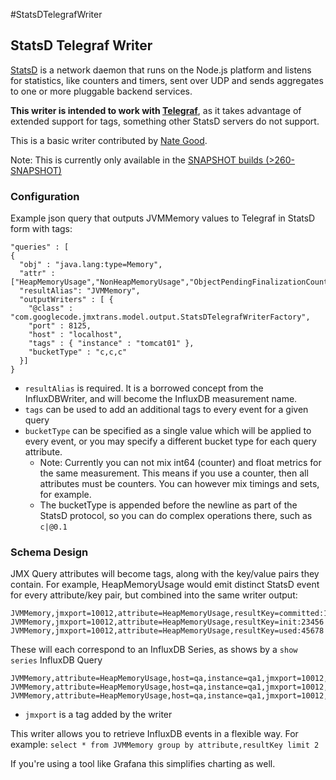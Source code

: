 #StatsDTelegrafWriter

## StatsD Telegraf Writer

[StatsD](https://github.com/etsy/statsd) is a network daemon that runs on the Node.js platform and listens for statistics, like counters and timers, sent over UDP and sends aggregates to one or more pluggable backend services.  

**This writer is intended to work with [Telegraf](https://www.influxdata.com/time-series-platform/telegraf/)**, as it takes advantage of extended support for tags, something other StatsD servers do not support.

This is a basic writer contributed by [Nate Good](mailto:nate@codecounselors.com).

Note: This is currently only available in the [SNAPSHOT builds (>260-SNAPSHOT)](https://oss.sonatype.org/content/repositories/snapshots/org/jmxtrans/jmxtrans/)

### Configuration

Example json query that outputs JVMMemory values to Telegraf in StatsD form with tags:

```
"queries" : [
{
  "obj" : "java.lang:type=Memory",
  "attr" :  ["HeapMemoryUsage","NonHeapMemoryUsage","ObjectPendingFinalizationCount"],
  "resultAlias": "JVMMemory",
  "outputWriters" : [ {
    "@class" : "com.googlecode.jmxtrans.model.output.StatsDTelegrafWriterFactory",
    "port" : 8125,
    "host" : "localhost",
    "tags" : { "instance" : "tomcat01" },
    "bucketType" : "c,c,c"
  }]
}
```

* `resultAlias` is required.  It is a borrowed concept from the InfluxDBWriter, and will become the InfluxDB measurement name.
* `tags` can be used to add an additional tags to every event for a given query
* `bucketType` can be specified as a single value which will be applied to every event, or you may specify a different bucket type for each query attribute.  
  - Note: Currently you can not mix int64 (counter) and float metrics for the same measurement.  This means if you use a counter, then all attributes must be counters.  You can however mix timings and sets, for example.
  - The bucketType is appended before the newline as part of the StatsD protocol, so you can do complex operations there, such as ```c|@0.1```

### Schema Design

JMX Query attributes will become tags, along with the key/value pairs they contain.  For example, HeapMemoryUsage would emit distinct StatsD event for every attribute/key pair, but combined into the same writer output:
```
JVMMemory,jmxport=10012,attribute=HeapMemoryUsage,resultKey=committed:12345|c\n
JVMMemory,jmxport=10012,attribute=HeapMemoryUsage,resultKey=init:23456|c\n
JVMMemory,jmxport=10012,attribute=HeapMemoryUsage,resultKey=used:45678|c
```

These will each correspond to an InfluxDB Series, as shows by a `show series` InfluxDB Query
```
JVMMemory,attribute=HeapMemoryUsage,host=qa,instance=qa1,jmxport=10012,metric_type=counter,resultKey=committed
JVMMemory,attribute=HeapMemoryUsage,host=qa,instance=qa1,jmxport=10012,metric_type=counter,resultKey=init
JVMMemory,attribute=HeapMemoryUsage,host=qa,instance=qa1,jmxport=10012,metric_type=counter,resultKey=used
```

- `jmxport` is a tag added by the writer

This writer allows you to retrieve InfluxDB events in a flexible way.  For example: `select * from JVMMemory group by attribute,resultKey limit 2`  

If you're using a tool like Grafana this simplifies charting as well.
